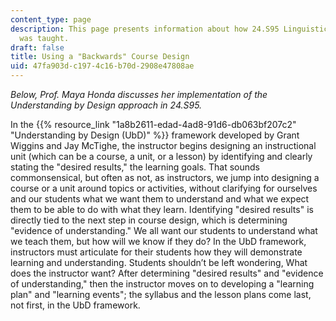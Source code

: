 ```yaml
---
content_type: page
description: This page presents information about how 24.S95 Linguistics in K-12 Education
  was taught.
draft: false
title: Using a "Backwards" Course Design
uid: 47fa903d-c197-4c16-b70d-2908e47808ae
---
```

*Below, Prof. Maya Honda discusses her implementation of the Understanding by Design approach in 24.S95.*

In the {{% resource_link "1a8b2611-edad-4ad8-91d6-db063bf207c2" "Understanding by Design (UbD)" %}} framework developed by Grant Wiggins and Jay McTighe, the instructor begins designing an instructional unit (which can be a course, a unit, or a lesson) by identifying and clearly stating the "desired results," the learning goals. That sounds commonsensical, but often as not, as instructors, we jump into designing a course or a unit around topics or activities, without clarifying for ourselves and our students what we want them to understand and what we expect them to be able to do with what they learn. Identifying "desired results" is directly tied to the next step in course design, which is determining "evidence of understanding." We all want our students to understand what we teach them, but how will we know if they do? In the UbD framework, instructors must articulate for their students how they will demonstrate learning and understanding. Students shouldn’t be left wondering, What does the instructor want? After determining "desired results" and "evidence of understanding," then the instructor moves on to developing a "learning plan" and "learning events"; the syllabus and the lesson plans come last, not first, in the UbD framework.